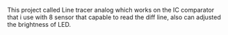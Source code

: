 This project called Line tracer analog which works on the IC comparator that i use with 8 sensor that capable to read the diff line, also can adjusted the brightness of LED.
